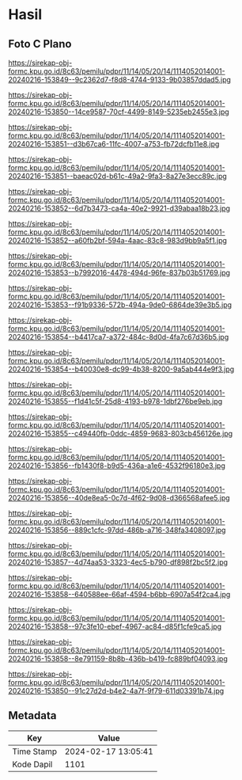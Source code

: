 # Hasil

## Foto C Plano

https://sirekap-obj-formc.kpu.go.id/8c63/pemilu/pdpr/11/14/05/20/14/1114052014001-20240216-153849--9c2362d7-f8d8-4744-9133-9b03857ddad5.jpg

https://sirekap-obj-formc.kpu.go.id/8c63/pemilu/pdpr/11/14/05/20/14/1114052014001-20240216-153850--14ce9587-70cf-4499-8149-5235eb2455e3.jpg

https://sirekap-obj-formc.kpu.go.id/8c63/pemilu/pdpr/11/14/05/20/14/1114052014001-20240216-153851--d3b67ca6-11fc-4007-a753-fb72dcfb11e8.jpg

https://sirekap-obj-formc.kpu.go.id/8c63/pemilu/pdpr/11/14/05/20/14/1114052014001-20240216-153851--baeac02d-b61c-49a2-9fa3-8a27e3ecc89c.jpg

https://sirekap-obj-formc.kpu.go.id/8c63/pemilu/pdpr/11/14/05/20/14/1114052014001-20240216-153852--6d7b3473-ca4a-40e2-9921-d39abaa18b23.jpg

https://sirekap-obj-formc.kpu.go.id/8c63/pemilu/pdpr/11/14/05/20/14/1114052014001-20240216-153852--a60fb2bf-594a-4aac-83c8-983d9bb9a5f1.jpg

https://sirekap-obj-formc.kpu.go.id/8c63/pemilu/pdpr/11/14/05/20/14/1114052014001-20240216-153853--b7992016-4478-494d-96fe-837b03b51769.jpg

https://sirekap-obj-formc.kpu.go.id/8c63/pemilu/pdpr/11/14/05/20/14/1114052014001-20240216-153853--f91b9336-572b-494a-9de0-6864de39e3b5.jpg

https://sirekap-obj-formc.kpu.go.id/8c63/pemilu/pdpr/11/14/05/20/14/1114052014001-20240216-153854--b4417ca7-a372-484c-8d0d-4fa7c67d36b5.jpg

https://sirekap-obj-formc.kpu.go.id/8c63/pemilu/pdpr/11/14/05/20/14/1114052014001-20240216-153854--b40030e8-dc99-4b38-8200-9a5ab444e9f3.jpg

https://sirekap-obj-formc.kpu.go.id/8c63/pemilu/pdpr/11/14/05/20/14/1114052014001-20240216-153855--f1d41c5f-25d8-4193-b978-1dbf276be9eb.jpg

https://sirekap-obj-formc.kpu.go.id/8c63/pemilu/pdpr/11/14/05/20/14/1114052014001-20240216-153855--c49440fb-0ddc-4859-9683-803cb456126e.jpg

https://sirekap-obj-formc.kpu.go.id/8c63/pemilu/pdpr/11/14/05/20/14/1114052014001-20240216-153856--fb1430f8-b9d5-436a-a1e6-4532f96180e3.jpg

https://sirekap-obj-formc.kpu.go.id/8c63/pemilu/pdpr/11/14/05/20/14/1114052014001-20240216-153856--40de8ea5-0c7d-4f62-9d08-d366568afee5.jpg

https://sirekap-obj-formc.kpu.go.id/8c63/pemilu/pdpr/11/14/05/20/14/1114052014001-20240216-153856--889c1cfc-97dd-486b-a716-348fa3408097.jpg

https://sirekap-obj-formc.kpu.go.id/8c63/pemilu/pdpr/11/14/05/20/14/1114052014001-20240216-153857--4d74aa53-3323-4ec5-b790-df898f2bc5f2.jpg

https://sirekap-obj-formc.kpu.go.id/8c63/pemilu/pdpr/11/14/05/20/14/1114052014001-20240216-153858--640588ee-66af-4594-b6bb-6907a54f2ca4.jpg

https://sirekap-obj-formc.kpu.go.id/8c63/pemilu/pdpr/11/14/05/20/14/1114052014001-20240216-153858--97c3fe10-ebef-4967-ac84-d85f1cfe9ca5.jpg

https://sirekap-obj-formc.kpu.go.id/8c63/pemilu/pdpr/11/14/05/20/14/1114052014001-20240216-153858--8e791159-8b8b-436b-b419-fc889bf04093.jpg

https://sirekap-obj-formc.kpu.go.id/8c63/pemilu/pdpr/11/14/05/20/14/1114052014001-20240216-153850--91c27d2d-b4e2-4a7f-9f79-611d03391b74.jpg


## Metadata

| Key        | Value               |
| ---------- | ------------------- |
| Time Stamp | 2024-02-17 13:05:41 |
| Kode Dapil | 1101                |



